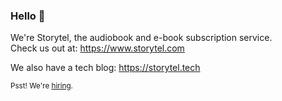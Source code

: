 ### Hello :wave:

We're Storytel, the audiobook and e-book subscription service.<br />
Check us out at: https://www.storytel.com

We also have a tech blog: https://storytel.tech

<sub>Psst! We're [hiring](https://jobs.storytel.com).</sub>
